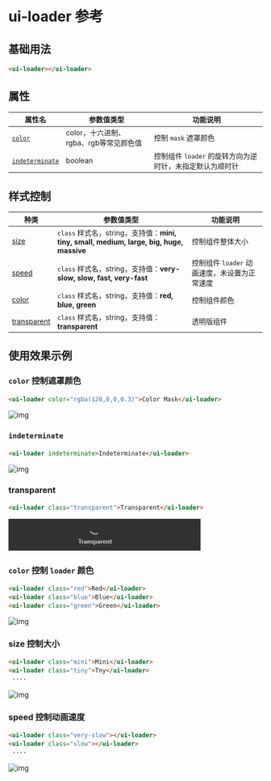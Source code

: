 # ui-loader 参考

## 基础用法

```html
<ui-loader></ui-loader>
```

## 属性

属性名  | 参数值类型 | 功能说明
------|--------------|-------------  
[`color`](#`color`-控制遮罩颜色)| color，十六进制、rgba、rgb等常见颜色值 | 控制 `mask` 遮罩颜色
[`indeterminate`](#`indeterminate`)| boolean | 控制组件 `loader` 的旋转方向为逆时针，未指定默认为顺时针

## 样式控制

种类              | 参数值类型 | 功能说明
----------------|-----------|-------------
[size](#size-控制大小)      | `class` 样式名，string，支持值：**mini, tiny, small, medium, large, big, huge, massive** | 控制组件整体大小
[speed](#speed-控制动画速度)      | `class` 样式名，string，支持值：**very-slow, slow, fast, very-fast** | 控制组件 `loader` 动画速度，未设置为正常速度
[color](#color-控制组件颜色)      | `class` 样式名，string，支持值：**red, blue, green** | 控制组件颜色
[transparent](#transparent)      | `class` 样式名，string，支持值：**transparent** | 透明版组件

## 使用效果示例

### `color` 控制遮罩颜色

```html
<ui-loader color="rgba(128,0,0,0.3)">Color Mask</ui-loader>
```

![img](ui-kit/ui-loader-color-mask.gif)

### `indeterminate`

```html
<ui-loader indeterminate>Indeterminate</ui-loader>
```

![img](ui-kit/ui-loader-indeterminate.gif)

### transparent

```html
<ui-loader class="transparent">Transparent</ui-loader>
```

![img](ui-kit/ui-loader-transparent.gif)

### `color` 控制 `loader` 颜色

```html
<ui-loader class="red">Red</ui-loader>
<ui-loader class="blue">Blue</ui-loader>
<ui-loader class="green">Green</ui-loader>
```

![img](ui-kit/ui-loader-color.gif)

### size 控制大小

```html
<ui-loader class="mini">Mini</ui-loader>
<ui-loader class="tiny">Tny</ui-loader>
 ····
```

![img](ui-kit/ui-loader-size.gif)

### speed 控制动画速度

```html
<ui-loader class="very-slow"></ui-loader>
<ui-loader class="slow"></ui-loader>
 ····
```

![img](ui-kit/ui-loader-speed.gif)
